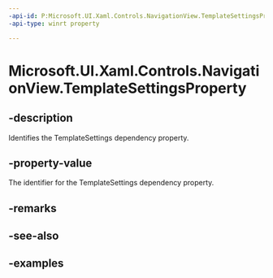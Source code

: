 ```yaml
---
-api-id: P:Microsoft.UI.Xaml.Controls.NavigationView.TemplateSettingsProperty
-api-type: winrt property

---
```

<!-- Property syntax.
public DependencyProperty TemplateSettingsProperty { get; }
-->

# Microsoft.UI.Xaml.Controls.NavigationView.TemplateSettingsProperty


## -description

Identifies the TemplateSettings dependency property.


## -property-value

The identifier for the TemplateSettings dependency property.


## -remarks


## -see-also


## -examples


